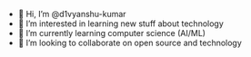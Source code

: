 - 👋 Hi, I’m @d1vyanshu-kumar
- 👀 I’m interested in learning new stuff about technology 
- 🌱 I’m currently learning computer science (AI/ML)
- 💞️ I’m looking to collaborate on open source and technology
  

<!---
d1vyanshu-kumar/d1vyanshu-kumar is a ✨ special ✨ repository because its `README.md` (this file) appears on your GitHub profile.
You can click the Preview link to take a look at your changes.
--->
